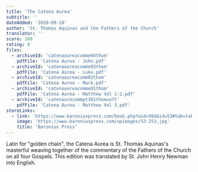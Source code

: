 ```yaml
---
title: 'The Catena Aurea'
subtitle: ''
dateAdded: '2020-09-10'
author: 'St. Thomas Aquinas and the Fathers of the Church'
translator: ''
score: 100
rating: 0
files:
  - archiveId: 'catenaaureacomme04thom'
    pdfFile: 'Catena Aurea - John.pdf'
  - archiveId: 'catenaaureacomme03thom'
    pdfFile: 'Catena Aurea - Luke.pdf'
  - archiveId: 'catenaaureacomm02thom'
    pdfFile: 'Catena Aurea - Mark.pdf'
  - archiveId: 'catenaaureacomme01thom'
    pdfFile: 'Catena Aurea - Matthew Vol 1-2.pdf'
  - archiveId: 'catenaurecommpt301thomuoft'
    pdfFile: 'Catena Aurea - Matthew Vol 3.pdf'
storeLinks:
  - link: 'https://www.baroniuspress.com/book.php?wid=56&bid=53#tab=tab-1'
    image: 'https://www.baroniuspress.com/upimages/53-253.jpg'
    title: 'Baronius Press'
---
```


Latin for "golden chain", the Catena Aurea is St. Thomas Aquinas's masterful weaving together of the commentary of the Fathers of the Church on all four Gospels. This edition was translated by St. John Henry Newman into English.
